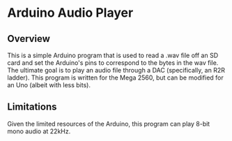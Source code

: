 Arduino Audio Player
=====================

Overview
-------------
This is a simple Arduino program that is used to read a .wav file off an SD card and set the Arduino's pins to correspond to the bytes in the wav file. The ultimate goal is to play an audio file through a DAC (specifically, an R2R ladder). This program is written for the Mega 2560, but can be modified for an Uno (albeit with less bits).  

Limitations
------------
Given the limited resources of the Arduino, this program can play 8-bit mono audio at 22kHz.